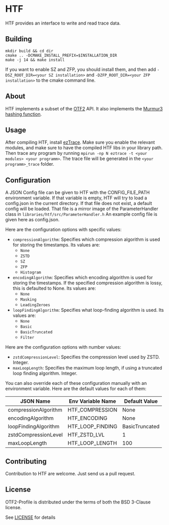 # HTF

HTF provides an interface to write and read trace data.

## Building

```
mkdir build && cd dir
cmake .. -DCMAKE_INSTALL_PREFIX=$INSTALLATION_DIR
make -j 14 && make install
```

If you want to enable SZ and ZFP, you should install them, and then add `-DSZ_ROOT_DIR=<your SZ installation>`
and `-DZFP_ROOT_DIR=<your ZFP installation>` to the cmake command line.

## About

HTF implements a subset of the [OTF2](https://www.vi-hps.org/projects/score-p) API.
It also implements the [Murmur3 hashing function](https://github.com/PeterScott/murmur3).

## Usage

After compiling HTF, install [ezTrace](https://eztrace.gitlab.io/eztrace).
Make sure you enable the relevant modules, and make sure to have the compiled HTF libs in your library path.
Then trace any program by running `mpirun -np N eztrace -t <your modules> <your programm>`.
The trace file will be generated in the `<your programm>_trace` folder.

## Configuration

A JSON Config file can be given to HTF with the CONFIG_FILE_PATH environment variable.
If that variable is empty, HTF will try to load a config.json in the current directory.
If that file does not exist, a default config will be loaded.
That file is a mirror image of the ParameterHandler class in `libraries/htf/src/ParameterHandler.h`
An example config file is given here as config.json.

Here are the configuration options with specific values:

- `compressionAlgorithm`: Specifies which compression algorithm is used for storing the timestamps. Its values are:
  - `None`
  - `ZSTD`
  - `SZ`
  - `ZFP`
  - `Histogram`
- `encodingAlgorithm`: Specifies which encoding algorithm is used for storing the timestamps. If the specified
  compression algorithm is lossy, this is defaulted to None. Its values are:
  - `None`
  - `Masking`
  - `LeadingZeroes`
- `loopFindingAlgorithm`: Specifies what loop-finding algorithm is used. Its values are:
  - `None`
  - `Basic`
  - `BasicTruncated`
  - `Filter`

Here are the configuration options with number values:

- `zstdCompressionLevel`: Specifies the compression level used by ZSTD. Integer.
- `maxLoopLength`: Specifies the maximum loop length, if using a truncated loop finding algorithm. Integer.

You can also override each of these configuration manually with an environment variable.
Here are the default values for each of them:

| JSON Name            | Env Variable Name | Default Value  |
|----------------------|-------------------|----------------|
| compressionAlgorithm | HTF_COMPRESSION   | None           |
| encodingAlgorithm    | HTF_ENCODING      | None           |
| loopFindingAlgorithm | HTF_LOOP_FINDING  | BasicTruncated |
| zstdCompressionLevel | HTF_ZSTD_LVL      | 1              |
| maxLoopLength        | HTF_LOOP_LENGTH   | 100            |

## Contributing

Contribution to HTF are welcome. Just send us a pull request.

## License

OTF2-Profile is distributed under the terms of both the BSD 3-Clause license.

See [LICENSE](LICENSE) for details
